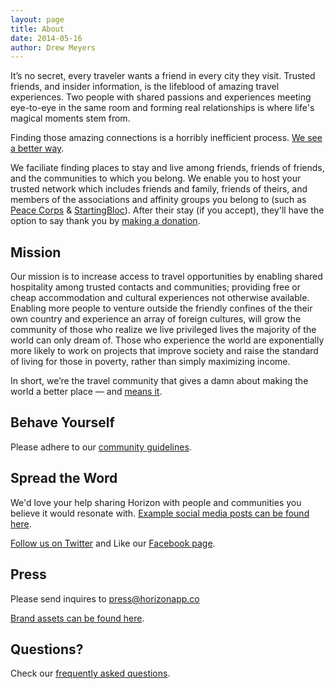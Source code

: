 ```yaml
---
layout: page
title: About
date: 2014-05-16
author: Drew Meyers
---
```

It’s no secret, every traveler wants a friend in every city they visit. Trusted friends, and insider information, is the lifeblood of amazing travel experiences. Two people with shared passions and experiences meeting eye-to-eye in the same room and forming real relationships is where life's magical moments stem from.

Finding those amazing connections is a horribly inefficient process. [We see a better way](/blog/what-horizon-dream/).

We faciliate finding places to stay and live among friends, friends of friends, and the communities to which you belong. We enable you to host your trusted network which includes friends and family, friends of theirs, and members of the associations and affinity groups you belong to (such as [Peace Corps](/peace-corps/) & [StartingBloc](/startingbloc/)). After their stay (if you accept), they'll have the option to say thank you by [making a donation](www.horizonapp.co/blog/travelbygiving-unlock-code/).

## Mission

Our mission is to increase access to travel opportunities by enabling shared hospitality among trusted contacts and communities; providing free or cheap accommodation and cultural experiences not otherwise available. Enabling more people to venture outside the friendly confines of the their own country and experience an array of foreign cultures, will grow the community of those who realize we live privileged lives the majority of the world can only dream of. Those who experience the world are exponentially more likely to work on projects that improve society and raise the standard of living for those in poverty, rather than simply maximizing income.

In short, we’re the travel community that gives a damn about making the world a better place — and [means it](http://www.horizonapp.co/blog/why-horizon-exists/).

## Behave Yourself

Please adhere to our [community guidelines](/community-guidelines/).

## Spread the Word

We'd love your help sharing Horizon with people and communities you believe it would resonate with. [Example social media posts can be found here](/share/).

[Follow us on Twitter](https://twitter.com/gethorizonapp) and Like our [Facebook page](https://www.facebook.com/horizonapp/).

## Press

Please send inquires to [press@horizonapp.co](mailto:press@horizonapp.co)

[Brand assets can be found here](/brand/).

## Questions?

Check our [frequently asked questions](/faq/).